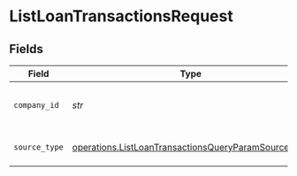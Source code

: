 # ListLoanTransactionsRequest


## Fields

| Field                                                                                                                      | Type                                                                                                                       | Required                                                                                                                   | Description                                                                                                                | Example                                                                                                                    |
| -------------------------------------------------------------------------------------------------------------------------- | -------------------------------------------------------------------------------------------------------------------------- | -------------------------------------------------------------------------------------------------------------------------- | -------------------------------------------------------------------------------------------------------------------------- | -------------------------------------------------------------------------------------------------------------------------- |
| `company_id`                                                                                                               | *str*                                                                                                                      | :heavy_check_mark:                                                                                                         | Unique identifier for a company.                                                                                           | 8a210b68-6988-11ed-a1eb-0242ac120002                                                                                       |
| `source_type`                                                                                                              | [operations.ListLoanTransactionsQueryParamSourceType](../../models/operations/listloantransactionsqueryparamsourcetype.md) | :heavy_check_mark:                                                                                                         | Data source type.                                                                                                          |                                                                                                                            |
